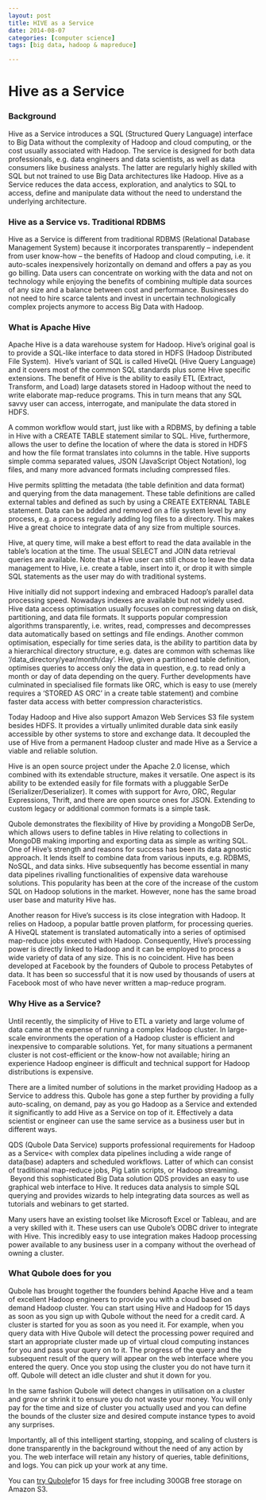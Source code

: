 ```yaml
---
layout: post
title: HIVE as a Service
date: 2014-08-07
categories: [computer science]
tags: [big data, hadoop & mapreduce]

---
```



Hive as a Service
=================

### Background 

Hive as a Service introduces a SQL (Structured Query Language) interface
to Big Data without the complexity of Hadoop and cloud computing, or the
cost usually associated with Hadoop. The service is designed for both
data professionals, e.g. data engineers and data scientists, as well as
data consumers like business analysts. The latter are regularly highly
skilled with SQL but not trained to use Big Data architectures like
Hadoop. Hive as a Service reduces the data access, exploration, and
analytics to SQL to access, define and manipulate data without the need
to understand the underlying architecture.

### Hive as a Service vs. Traditional RDBMS

Hive as a Service is different from traditional RDBMS (Relational
Database Management System) because it incorporates transparently –
independent from user know-how – the benefits of Hadoop and cloud
computing, i.e. it auto-scales inexpensively horizontally on demand and
offers a pay as you go billing. Data users can concentrate on working
with the data and not on technology while enjoying the benefits of
combining multiple data sources of any size and a balance between cost
and performance. Businesses do not need to hire scarce talents and
invest in uncertain technologically complex projects anymore to access
Big Data with Hadoop.

### What is Apache Hive 

Apache Hive is a data warehouse system for Hadoop. Hive’s original goal
is to provide a SQL-like interface to data stored in HDFS (Hadoop
Distributed File System).  Hive’s variant of SQL is called HiveQL (Hive
Query Language) and it covers most of the common SQL standards plus some
Hive specific extensions. The benefit of Hive is the ability to easily
ETL (Extract, Transform, and Load) large datasets stored in Hadoop
without the need to write elaborate map-reduce programs. This in turn
means that any SQL savvy user can access, interrogate, and manipulate
the data stored in HDFS.

A common workflow would start, just like with a RDBMS, by defining a
table in Hive with a CREATE TABLE statement similar to SQL. Hive,
furthermore, allows the user to define the location of where the data is
stored in HDFS and how the file format translates into columns in the
table. Hive supports simple comma separated values, JSON (JavaScript
Object Notation), log files, and many more advanced formats including
compressed files.

Hive permits splitting the metadata (the table definition and data
format) and querying from the data management. These table definitions
are called external tables and defined as such by using a CREATE
EXTERNAL TABLE statement. Data can be added and removed on a file system
level by any process, e.g. a process regularly adding log files to a
directory. This makes Hive a great choice to integrate data of any size
from multiple sources.

Hive, at query time, will make a best effort to read the data available
in the table’s location at the time. The usual SELECT and JOIN data
retrieval queries are available. Note that a Hive user can still chose
to leave the data management to Hive, i.e. create a table, insert into
it, or drop it with simple SQL statements as the user may do with
traditional systems.

Hive initially did not support indexing and embraced Hadoop’s parallel
data processing speed. Nowadays indexes are available but not widely
used. Hive data access optimisation usually focuses on compressing data
on disk, partitioning, and data file formats. It supports popular
compression algorithms transparently, i.e. writes, read, compresses and
decompresses data automatically based on settings and file endings.
Another common optimisation, especially for time series data, is the
ability to partition data by a hierarchical directory structure, e.g.
dates are common with schemas like ‘/data\_directory/year/month/day’.
Hive, given a partitioned table definition, optimises queries to access
only the data in question, e.g. to read only a month or day of data
depending on the query. Further developments have culminated in
specialised file formats like ORC, which is easy to use (merely requires
a ‘STORED AS ORC’ in a create table statement) and combine faster data
access with better compression characteristics.

Today Hadoop and Hive also support Amazon Web Services S3 file system
besides HDFS. It provides a virtually unlimited durable data sink easily
accessible by other systems to store and exchange data. It decoupled the
use of Hive from a permanent Hadoop cluster and made Hive as a Service a
viable and reliable solution.

Hive is an open source project under the Apache 2.0 license, which
combined with its extendable structure, makes it versatile. One aspect
is its ability to be extended easily for file formats with a pluggable
SerDe (Serializer/Deserializer). It comes with support for Avro, ORC,
Regular Expressions, Thrift, and there are open source ones for JSON.
Extending to custom legacy or additional common formats is a simple
task.

Qubole demonstrates the flexibility of Hive by providing a MongoDB
SerDe, which allows users to define tables in Hive relating to
collections in MongoDB making importing and exporting data as simple as
writing SQL. One of Hive’s strength and reasons for success has been its
data agnostic approach. It lends itself to combine data from various
inputs, e.g. RDBMS, NoSQL, and data sinks. Hive subsequently has become
essential in many data pipelines rivalling functionalities of expensive
data warehouse solutions. This popularity has been at the core of the
increase of the custom SQL on Hadoop solutions in the market. However,
none has the same broad user base and maturity Hive has.

Another reason for Hive’s success is its close integration with Hadoop.
It relies on Hadoop, a popular battle proven platform, for processing
queries. A HiveQL statement is translated automatically into a series of
optimised map-reduce jobs executed with Hadoop. Consequently, Hive’s
processing power is directly linked to Hadoop and it can be employed to
process a wide variety of data of any size. This is no coincident. Hive
has been developed at Facebook by the founders of Qubole to process
Petabytes of data. It has been so successful that it is now used by
thousands of users at Facebook most of who have never written a
map-reduce program.

### Why Hive as a Service? 

Until recently, the simplicity of Hive to ETL a variety and large volume
of data came at the expense of running a complex Hadoop cluster. In
large-scale environments the operation of a Hadoop cluster is efficient
and inexpensive to comparable solutions. Yet, for many situations a
permanent cluster is not cost-efficient or the know-how not available;
hiring an experience Hadoop engineer is difficult and technical support
for Hadoop distributions is expensive.

There are a limited number of solutions in the market providing Hadoop
as a Service to address this. Qubole has gone a step further by
providing a fully auto-scaling, on demand, pay as you go Hadoop as a
Service and extended it significantly to add Hive as a Service on top of
it. Effectively a data scientist or engineer can use the same service as
a business user but in different ways.

QDS (Qubole Data Service) supports professional requirements for Hadoop
as a Service\< with complex data pipelines including a wide range of
data(base) adapters and scheduled workflows. Latter of which can consist
of traditional map-reduce jobs, Pig Latin scripts, or Hadoop streaming.
 Beyond this sophisticated Big Data solution QDS provides an easy to use
graphical web interface to Hive. It reduces data analysis to simple SQL
querying and provides wizards to help integrating data sources as well
as tutorials and webinars to get started.

Many users have an existing toolset like Microsoft Excel or Tableau, and
are a very skilled with it. These users can use Qubole’s ODBC driver to
integrate with Hive. This incredibly easy to use integration makes
Hadoop processing power available to any business user in a company
without the overhead of owning a cluster.

### What Qubole does for you 

Qubole has brought together the founders behind Apache Hive and a team
of excellent Hadoop engineers to provide you with a cloud based on
demand Hadoop cluster. You can start using Hive and Hadoop for 15 days
as soon as you sign up with Qubole without the need for a credit card. A
cluster is started for you as soon as you need it. For example, when you
query data with Hive Qubole will detect the processing power required
and start an appropriate cluster made up of virtual cloud computing
instances for you and pass your query on to it. The progress of the
query and the subsequent result of the query will appear on the web
interface where you entered the query. Once you stop using the cluster
you do not have turn it off. Qubole will detect an idle cluster and shut
it down for you.

In the same fashion Qubole will detect changes in utilisation on a
cluster and grow or shrink it to ensure you do not waste your money. You
will only pay for the time and size of cluster you actually used and you
can define the bounds of the cluster size and desired compute instance
types to avoid any surprises.

Importantly, all of this intelligent starting, stopping, and scaling of
clusters is done transparently in the background without the need of any
action by you. The web interface will retain any history of queries,
table definitions, and logs. You can pick up your work at any time.

You can [try Qubole](http://qubole2.wpengine.com/try)for 15 days for
free including 300GB free storage on Amazon S3.
